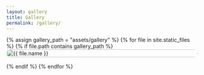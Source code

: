 ```yaml
---
layout: gallery 
title: Gallery
permalink: /gallery/
---
```

<style>
  /* Masonry layout */
  .masonry {
    column-count: auto;
    column-width: 250px;
    column-gap: 1rem;
  }
  .masonry a {
    display: block;
    margin-bottom: 1rem;
    break-inside: avoid;
  }
  .masonry img {
    width: 100%;
    height: auto;
    display: block;
    border-radius: 12px;
    transform: scale(1);
    opacity: 1;
    cursor: pointer;
    transition: transform 0.3s ease, box-shadow 0.3s ease, opacity 0.6s ease;
  }
  .masonry img:hover {
    transform: scale(1.03);
    box-shadow: 0 8px 20px rgba(0,0,0,0.15);
  }
</style>

<!-- Masonry gallery -->
<div class="masonry" id="gallery">
  {% assign gallery_path = "assets/gallery" %}
  {% for file in site.static_files %}
    {% if file.path contains gallery_path %}
      <a href="{{ file.path | relative_url }}" 
         class="glightbox" 
         data-gallery="gallery1" 
         data-title="{{ file.name }}">
        <img src="{{ file.path | relative_url }}" loading="lazy" alt="{{ file.name }}">
      </a>
    {% endif %}
  {% endfor %}
</div>